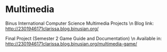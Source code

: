 # Multimedia
Binus International Computer Science Multimedia Projects
\n Blog link: http://2301946171clarissa.blog.binusian.org/

Final Project (Semester 2 Game Guide and Documentation)
\n Available in: http://2301946171clarissa.blog.binusian.org/multimedia-game/
